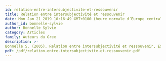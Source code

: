 ```yaml
---
id: relation-entre-intersubjectivite-et-ressouvenir
title: Relation entre intersubjectivité et ressouvenir
date: Mon Jan 21 2019 10:16:49 GMT+0100 (heure normale d’Europe centrale)
author_id: bonnelle-sylvie
author: Bonnelle Sylvie
category: Articles
family: Auteurs du Grex
description: >-
Bonnelle S. (2005), Relation entre intersubjectivité et ressouvenir, Expliciter n° 61, p. 17-18 
pdf: /pdf/relation-entre-intersubjectivite-et-ressouvenir.pdf
---
```

